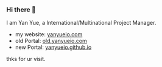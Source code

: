 ### Hi there 👋

I am Yan Yue, a International/Multinational Project Manager.

* my website: [yanyueio.com](https://www.yanyueio.com/)
* old Portal: [old.yanyueio.com](https://old.yanyueio.com/)
* new Portal: [yanyueio.github.io](https://yanyueio.github.io/)

thks for ur visit.

